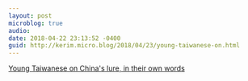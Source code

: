```yaml
---
layout: post
microblog: true
audio: 
date: 2018-04-22 23:13:52 -0400
guid: http://kerim.micro.blog/2018/04/23/young-taiwanese-on.html
---
```

[Young Taiwanese on China's lure, in their own words](http://focustaiwan.tw/news/aftr/201804190011.aspx)
